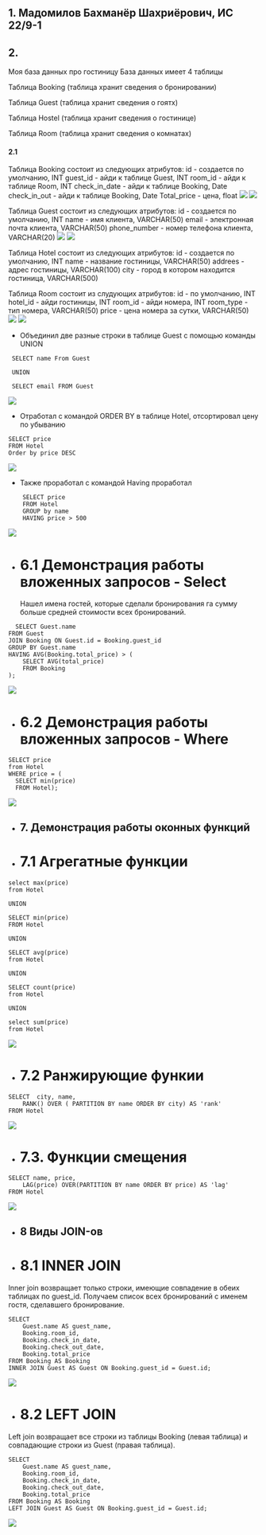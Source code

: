 ## 1. Мадомилов Бахманёр Шахриёрович, ИС 22/9-1

## 2.

Моя база данных про гостиницу
База данных имеет 4 таблицы

Таблица Booking (таблица хранит сведения о бронировании)

Таблица Guest (таблица хранит сведения о гоятх)

Таблица Hostel (таблица хранит сведения о гостинице)

Таблица Room (таблица хранит сведения о комнатах)

#### 2.1

Таблица Booking состоит из следующих атрибутов:
id - создается по умолчанию, INT
guest_id - айди к таблице Guest, INT
room_id - айди к таблице Room, INT
check_in_date - айди к таблице Booking, Date
check_in_out - айди к таблице Booking, Date
Total_price - цена, float
 ![](screens/booking1.png)
 ![](screens/booking2.png)



Таблица Guest состоит из следующих атрибутов:
id - создается по умолчанию, INT
name - имя клиента, VARCHAR(50)
email - электронная почта клиента, VARCHAR(50)
phone_number - номер телефона клиента, VARCHAR(20)
![](screens/Guest1.png)
![](screens/Guest2.png)

Таблица Hotel состоит из следующих атрибутов:
id - создается  по умолчанию, INT
name - название гостиницы, VARCHAR(50)
addrees - адрес гостиницы, VARCHAR(100)
city - город в котором находится гостиница, VARCHAR(500)

Таблица Room состоит из слудующих атрибутов:
id - по умолчанию, INT
hotel_id - айди гостиницы, INT
room_id - айди номера, INT
room_type - тип номера, VARCHAR(50)
price - цена номера за сутки, VARCHAR(50)
![](screens/Room1.png)
![](screens/Room2.png)

* Объединил две разные строки в таблице Guest с помощью команды UNION
```
 SELECT name From Guest
 
 UNION
 
 SELECT email FROM Guest
```
![](screens/Union.png)

* Отработал с командой ORDER BY в таблице Hotel, отсортировал цену по убыванию
```
SELECT price
FROM Hotel
Order by price DESC
```
![](screens/OrderBY.png)

* Также проработал с командой Having проработал
```
    SELECT price
    FROM Hotel
    GROUP by name
    HAVING price > 500
```
![](screens/Having.png)

* # 6.1 Демонстрация работы вложенных запросов - Select
  Нашел имена гостей, которые сделали бронирования га сумму больше средней стоимости всех бронирований.
```
  SELECT Guest.name
FROM Guest
JOIN Booking ON Guest.id = Booking.guest_id
GROUP BY Guest.name
HAVING AVG(Booking.total_price) > (
    SELECT AVG(total_price)
    FROM Booking
);
```
![](screens/select.png)

* # 6.2  Демонстрация работы вложенных запросов - Where

```
SELECT price
from Hotel
WHERE price = (
  SELECT min(price) 
  FROM Hotel);

```
![](screens/where.png)

* ## 7. Демонстрация работы оконных функций
 * # 7.1 Агрегатные функции
```
select max(price)
from Hotel

UNION

SELECT min(price)
FROM Hotel

UNION

SELECT avg(price)
from Hotel

UNION

SELECT count(price)
from Hotel

UNION

select sum(price)
from Hotel
```
![](screens/Агрег.функции.PNG)

* # 7.2 Ранжирующие функии

```
SELECT  city, name,
	RANK() OVER ( PARTITION BY name ORDER BY city) AS 'rank'
FROM Hotel
```
![](screens/ранжирующиефункции.png)

* # 7.3. Функции смещения

```
SELECT name, price,
	LAG(price) OVER(PARTITION BY name ORDER BY price) AS 'lag'
FROM Hotel
```
![](screens/функциясмещения.png)

* ## 8 Виды JOIN-ов
* # 8.1 INNER JOIN
Inner join возвращает только строки, имеющие совпадение в обеих таблицах по guest_id.
Получаем список всех бронирований с именем гостя, сделавшего бронирование.
```
SELECT
    Guest.name AS guest_name,
    Booking.room_id,
    Booking.check_in_date,
    Booking.check_out_date,
    Booking.total_price
FROM Booking AS Booking
INNER JOIN Guest AS Guest ON Booking.guest_id = Guest.id;
```
![](screens/INNERJOIN.png)

* # 8.2 LEFT JOIN

Left join возвращает все строки из таблицы Booking (левая таблица) и совпадающие строки из Guest (правая таблица).
```
SELECT
    Guest.name AS guest_name,
    Booking.room_id,
    Booking.check_in_date,
    Booking.check_out_date,
    Booking.total_price
FROM Booking AS Booking
LEFT JOIN Guest AS Guest ON Booking.guest_id = Guest.id;
```
![](screens/leftjoin.png)
